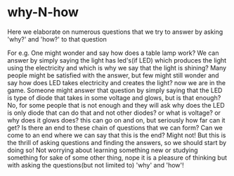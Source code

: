 # why-N-how
Here we elaborate on numerous questions that we try to answer by asking 'why?' and 'how?' to that question

For e.g. One might wonder and say how does a table lamp work? We can answer by simply saying the light has led's(if LED) which produces the light using the electricity and which is why we say that the light is shining? Many people might be satisfied with the answer, but few might still wonder and say how does LED takes electricity and creates the light? now we are in the game. Someone might answer that question by simply saying that the LED is type of diode that takes in some voltage and glows, but is that enough? No, for some people that is not enough and they will ask why does the LED is only diode that can do that and not other diodes? or what is voltage? or why does it glows does? this can go on and on, but seriously how far can it get? Is there an end to these chain of questions that we can form? Can we come to an end where we can say that this is the end? Might not! But this is the thrill of asking questions and finding the answers, so we should start by doing so! Not worrying about learning something new or studying something for sake of some other thing, nope it is a pleasure of thinking but with asking the questions(but not limited to) 'why' and 'how'!
